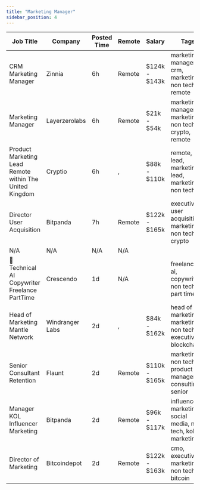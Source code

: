 ```yaml
---
title: "Marketing Manager"
sidebar_position: 4
---
```


| Job Title | Company | Posted Time | Remote | Salary | Tags | Apply Link |
|-----------|---------|-------------|--------|--------|------|------------|
| CRM Marketing Manager | Zinnia | 6h | Remote | $124k - $143k | marketing manager, crm, marketing, non tech, remote | [Apply](https://web3.career/crm-marketing-manager-zinnia/98977) |
| Marketing Manager | Layerzerolabs | 6h | Remote | $21k - $54k | marketing manager, marketing, non tech, crypto, remote | [Apply](https://web3.career/marketing-manager-layerzerolabs/99436) |
| Product Marketing Lead Remote within The United Kingdom | Cryptio | 6h | , | $88k - $110k | remote, lead, marketing lead, marketing, non tech | [Apply](https://web3.career/product-marketing-lead-remote-within-the-united-kingdom-cryptio/99433) |
| Director User Acquisition | Bitpanda | 7h | Remote | $122k - $165k | executive, user acquisition, marketing, non tech, crypto | [Apply](https://web3.career/director-user-acquisition-bitpanda/99415) |
| N/A | N/A | N/A | N/A |  |  | [Apply](https://web3.career/metana) |
| 🧠 Technical AI Copywriter Freelance PartTime | Crescendo | 1d | N/A |  | freelance, ai, copywriting, non tech, part time | [Apply](https://web3.career/technical-ai-copywriter-freelance-part-time-crescendo/99354) |
| Head of Marketing Mantle Network | Windranger Labs | 2d | , | $84k - $162k | head of marketing, marketing, non tech, executive, blockchain | [Apply](https://web3.career/head-of-marketing-mantle-network-windrangerlabs/99277) |
| Senior Consultant Retention | Flaunt | 2d | Remote | $110k - $165k | marketing, non tech, product manager, consulting, senior | [Apply](https://web3.career/senior-consultant-retention-flaunt/99247) |
| Manager KOL Influencer Marketing | Bitpanda | 2d | Remote | $96k - $117k | influencer marketing, social media, non tech, kol, marketing | [Apply](https://web3.career/manager-kol-influencer-marketing-bitpanda/97511) |
| Director of Marketing | Bitcoindepot | 2d | Remote | $122k - $163k | cmo, executive, marketing, non tech, bitcoin | [Apply](https://web3.career/director-of-marketing-bitcoindepot/99225) |

